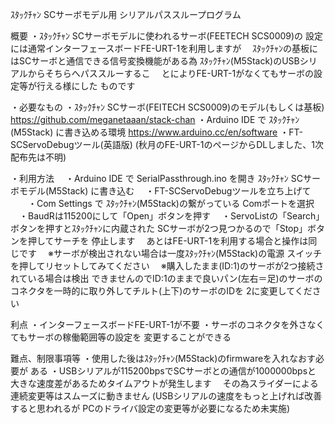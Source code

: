ｽﾀｯｸﾁｬﾝ SCサーボモデル用 シリアルパススループログラム

概要
・ｽﾀｯｸﾁｬﾝ SCサーボモデルに使われるサーボ(FEETECH SCS0009)の
  設定には通常インターフェースボードFE-URT-1を利用しますが
　ｽﾀｯｸﾁｬﾝの基板にはSCサーボと通信できる信号変換機能がある為
  ｽﾀｯｸﾁｬﾝ(M5Stack)のUSBシリアルからそちらへパススルーするこ
　とによりFE-URT-1がなくてもサーボの設定等が行える様にした
  ものです

・必要なもの
  ・ｽﾀｯｸﾁｬﾝ SCサーボ(FEITECH SCS0009)のモデル(もしくは基板)
     https://github.com/meganetaaan/stack-chan
  ・Arduino IDE で ｽﾀｯｸﾁｬﾝ(M5Stack) に書き込める環境
     https://www.arduino.cc/en/software
  ・FT-SCServoDebugツール(英語版)
    (秋月のFE-URT-1のページからDLしました、1次配布先は不明)

・利用方法
　・Arduino IDE で SerialPassthrough.ino を開き
    ｽﾀｯｸﾁｬﾝ SCサーボモデル(M5Stack) に書き込む
　・FT-SCServoDebugツールを立ち上げて
　　・Com Settings で ｽﾀｯｸﾁｬﾝ(M5Stack)の繋がっている
      Comポートを選択
  　・BaudRは115200にして「Open」ボタンを押す
  　・ServoListの「Search」ボタンを押すとｽﾀｯｸﾁｬﾝに内蔵された
      SCサーボが2つ見つかるので「Stop」ボタンを押してサーチを
      停止します
  　あとはFE-URT-1を利用する場合と操作は同じです
  　※サーボが検出されない場合は一度ｽﾀｯｸﾁｬﾝ(M5Stack)の電源
      スイッチを押してリセットしてみてください
  　※購入したまま(ID:1)のサーボが2つ接続されている場合は検出
      できませんのでID:1のままで良いパン(左右＝足)のサーボの
      コネクタを一時的に取り外してチルト(上下)のサーボのIDを
      2に変更してください

利点
・インターフェースボードFE-URT-1が不要
・サーボのコネクタを外さなくてもサーボの稼働範囲等の設定を
  変更することができる

難点、制限事項等
・使用した後はｽﾀｯｸﾁｬﾝ(M5Stack)のfirmwareを入れなおす必要が
  ある
・USBシリアルが115200bpsでSCサーボとの通信が1000000bpsと
  大きな速度差があるためタイムアウトが発生します
　その為スライダーによる連続変更等はスムーズに動きません
  (USBシリアルの速度をもっと上げれば改善すると思われるが
   PCのドライバ設定の変更等が必要になるため未実施)

